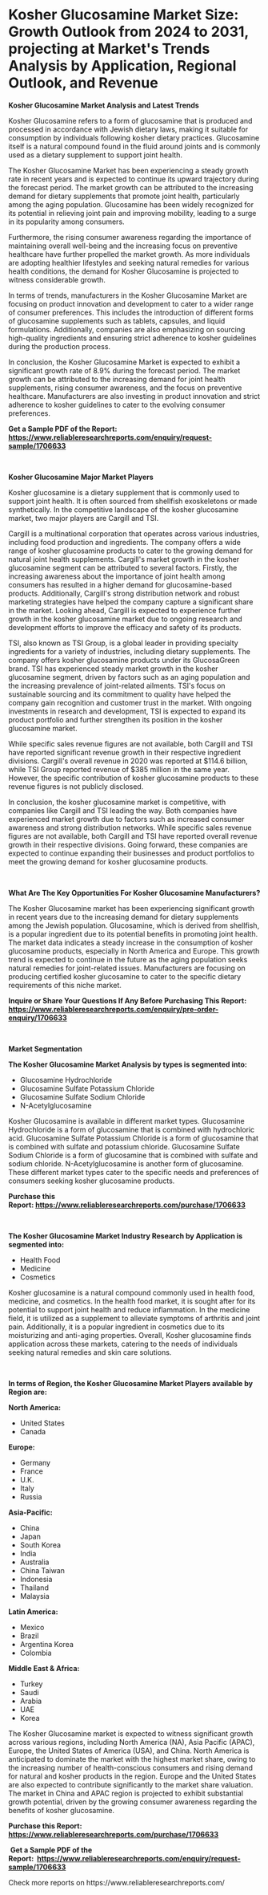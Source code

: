 <p><h1>Kosher Glucosamine Market Size: Growth Outlook from 2024 to 2031, projecting at Market's Trends Analysis by Application, Regional Outlook, and Revenue</h1></p><p><strong>Kosher Glucosamine Market Analysis and Latest Trends</strong></p>
<p><p>Kosher Glucosamine refers to a form of glucosamine that is produced and processed in accordance with Jewish dietary laws, making it suitable for consumption by individuals following kosher dietary practices. Glucosamine itself is a natural compound found in the fluid around joints and is commonly used as a dietary supplement to support joint health.</p><p>The Kosher Glucosamine Market has been experiencing a steady growth rate in recent years and is expected to continue its upward trajectory during the forecast period. The market growth can be attributed to the increasing demand for dietary supplements that promote joint health, particularly among the aging population. Glucosamine has been widely recognized for its potential in relieving joint pain and improving mobility, leading to a surge in its popularity among consumers.</p><p>Furthermore, the rising consumer awareness regarding the importance of maintaining overall well-being and the increasing focus on preventive healthcare have further propelled the market growth. As more individuals are adopting healthier lifestyles and seeking natural remedies for various health conditions, the demand for Kosher Glucosamine is projected to witness considerable growth.</p><p>In terms of trends, manufacturers in the Kosher Glucosamine Market are focusing on product innovation and development to cater to a wider range of consumer preferences. This includes the introduction of different forms of glucosamine supplements such as tablets, capsules, and liquid formulations. Additionally, companies are also emphasizing on sourcing high-quality ingredients and ensuring strict adherence to kosher guidelines during the production process.</p><p>In conclusion, the Kosher Glucosamine Market is expected to exhibit a significant growth rate of 8.9% during the forecast period. The market growth can be attributed to the increasing demand for joint health supplements, rising consumer awareness, and the focus on preventive healthcare. Manufacturers are also investing in product innovation and strict adherence to kosher guidelines to cater to the evolving consumer preferences.</p></p>
<p><strong>Get a Sample PDF of the Report:&nbsp; <a href="https://www.reliableresearchreports.com/enquiry/request-sample/1706633">https://www.reliableresearchreports.com/enquiry/request-sample/1706633</a></strong></p>
<p>&nbsp;</p>
<p><strong>Kosher Glucosamine Major Market Players</strong></p>
<p><p>Kosher glucosamine is a dietary supplement that is commonly used to support joint health. It is often sourced from shellfish exoskeletons or made synthetically. In the competitive landscape of the kosher glucosamine market, two major players are Cargill and TSI.</p><p>Cargill is a multinational corporation that operates across various industries, including food production and ingredients. The company offers a wide range of kosher glucosamine products to cater to the growing demand for natural joint health supplements. Cargill's market growth in the kosher glucosamine segment can be attributed to several factors. Firstly, the increasing awareness about the importance of joint health among consumers has resulted in a higher demand for glucosamine-based products. Additionally, Cargill's strong distribution network and robust marketing strategies have helped the company capture a significant share in the market. Looking ahead, Cargill is expected to experience further growth in the kosher glucosamine market due to ongoing research and development efforts to improve the efficacy and safety of its products.</p><p>TSI, also known as TSI Group, is a global leader in providing specialty ingredients for a variety of industries, including dietary supplements. The company offers kosher glucosamine products under its GlucosaGreen brand. TSI has experienced steady market growth in the kosher glucosamine segment, driven by factors such as an aging population and the increasing prevalence of joint-related ailments. TSI's focus on sustainable sourcing and its commitment to quality have helped the company gain recognition and customer trust in the market. With ongoing investments in research and development, TSI is expected to expand its product portfolio and further strengthen its position in the kosher glucosamine market.</p><p>While specific sales revenue figures are not available, both Cargill and TSI have reported significant revenue growth in their respective ingredient divisions. Cargill's overall revenue in 2020 was reported at $114.6 billion, while TSI Group reported revenue of $385 million in the same year. However, the specific contribution of kosher glucosamine products to these revenue figures is not publicly disclosed.</p><p>In conclusion, the kosher glucosamine market is competitive, with companies like Cargill and TSI leading the way. Both companies have experienced market growth due to factors such as increased consumer awareness and strong distribution networks. While specific sales revenue figures are not available, both Cargill and TSI have reported overall revenue growth in their respective divisions. Going forward, these companies are expected to continue expanding their businesses and product portfolios to meet the growing demand for kosher glucosamine products.</p></p>
<p>&nbsp;</p>
<p><strong>What Are The Key Opportunities For Kosher Glucosamine Manufacturers?</strong></p>
<p><p>The Kosher Glucosamine market has been experiencing significant growth in recent years due to the increasing demand for dietary supplements among the Jewish population. Glucosamine, which is derived from shellfish, is a popular ingredient due to its potential benefits in promoting joint health. The market data indicates a steady increase in the consumption of kosher glucosamine products, especially in North America and Europe. This growth trend is expected to continue in the future as the aging population seeks natural remedies for joint-related issues. Manufacturers are focusing on producing certified kosher glucosamine to cater to the specific dietary requirements of this niche market.</p></p>
<p><strong>Inquire or Share Your Questions If Any Before Purchasing This Report: <a href="https://www.reliableresearchreports.com/enquiry/pre-order-enquiry/1706633">https://www.reliableresearchreports.com/enquiry/pre-order-enquiry/1706633</a></strong></p>
<p>&nbsp;</p>
<p><strong>Market Segmentation</strong></p>
<p><strong>The Kosher Glucosamine Market Analysis by types is segmented into:</strong></p>
<p><ul><li>Glucosamine Hydrochloride</li><li>Glucosamine Sulfate Potassium Chloride</li><li>Glucosamine Sulfate Sodium Chloride</li><li>N-Acetylglucosamine</li></ul></p>
<p><p>Kosher Glucosamine is available in different market types. Glucosamine Hydrochloride is a form of glucosamine that is combined with hydrochloric acid. Glucosamine Sulfate Potassium Chloride is a form of glucosamine that is combined with sulfate and potassium chloride. Glucosamine Sulfate Sodium Chloride is a form of glucosamine that is combined with sulfate and sodium chloride. N-Acetylglucosamine is another form of glucosamine. These different market types cater to the specific needs and preferences of consumers seeking kosher glucosamine products.</p></p>
<p><strong>Purchase this Report:&nbsp;<a href="https://www.reliableresearchreports.com/purchase/1706633">https://www.reliableresearchreports.com/purchase/1706633</a></strong></p>
<p>&nbsp;</p>
<p><strong>The Kosher Glucosamine Market Industry Research by Application is segmented into:</strong></p>
<p><ul><li>Health Food</li><li>Medicine</li><li>Cosmetics</li></ul></p>
<p><p>Kosher glucosamine is a natural compound commonly used in health food, medicine, and cosmetics. In the health food market, it is sought after for its potential to support joint health and reduce inflammation. In the medicine field, it is utilized as a supplement to alleviate symptoms of arthritis and joint pain. Additionally, it is a popular ingredient in cosmetics due to its moisturizing and anti-aging properties. Overall, Kosher glucosamine finds application across these markets, catering to the needs of individuals seeking natural remedies and skin care solutions.</p></p>
<p>&nbsp;</p>
<p><strong>In terms of Region, the Kosher Glucosamine Market Players available by Region are:</strong></p>
<p>
    <p> <strong> North America: </strong>
        <ul>
            <li>United States</li>
            <li>Canada</li>
        </ul>
        </p> 
    <p> <strong> Europe: </strong>
        <ul>
            <li>Germany</li>
            <li>France</li>
            <li>U.K.</li>
            <li>Italy</li>
            <li>Russia</li>
        </ul>
        </p> 
    <p> <strong> Asia-Pacific: </strong>
        <ul>
            <li>China</li>
            <li>Japan</li>
            <li>South Korea</li>
            <li>India</li>
            <li>Australia</li>
            <li>China Taiwan</li>
            <li>Indonesia</li>
            <li>Thailand</li>
            <li>Malaysia</li>
        </ul>
        </p> 
    <p> <strong> Latin America: </strong>
        <ul>
            <li>Mexico</li>
            <li>Brazil</li>
            <li>Argentina Korea</li>
            <li>Colombia</li>
        </ul>
        </p> 
    <p> <strong> Middle East & Africa: </strong>
        <ul>
            <li>Turkey</li>
            <li>Saudi</li>
            <li>Arabia</li>
            <li>UAE</li>
            <li>Korea</li>
        </ul>
    </p>
    </p>
<p><p>The Kosher Glucosamine market is expected to witness significant growth across various regions, including North America (NA), Asia Pacific (APAC), Europe, the United States of America (USA), and China. North America is anticipated to dominate the market with the highest market share, owing to the increasing number of health-conscious consumers and rising demand for natural and kosher products in the region. Europe and the United States are also expected to contribute significantly to the market share valuation. The market in China and APAC region is projected to exhibit substantial growth potential, driven by the growing consumer awareness regarding the benefits of kosher glucosamine.</p></p>
<p><strong>Purchase this Report: <a href="https://www.reliableresearchreports.com/purchase/1706633">https://www.reliableresearchreports.com/purchase/1706633</a></strong></p>
<p>&nbsp;<strong>Get a Sample PDF of the Report:&nbsp;&nbsp;<a href="https://www.reliableresearchreports.com/enquiry/request-sample/1706633">https://www.reliableresearchreports.com/enquiry/request-sample/1706633</a></strong></p>
<p><strong></strong></p>
<p>Check more reports on https://www.reliableresearchreports.com/</p>